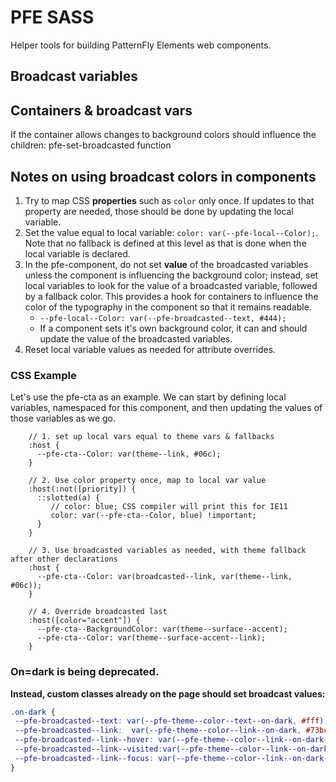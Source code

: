 # PFE SASS

Helper tools for building PatternFly Elements web components.


## Broadcast variables

## Containers & broadcast vars

If the container allows changes to  background colors should influence the children:  pfe-set-broadcasted function

## Notes on using broadcast colors in components 

1. Try to map CSS __properties__ such as `color` only once. If updates to that property are needed, those should be done by updating the local variable.
2. Set the value equal to local variable:  `color: var(--pfe-local--Color);`.  Note that no fallback is defined at this level as that is done when the local variable is declared.
3. In the pfe-component, do not set __value__ of the broadcasted variables unless the component is influencing the background color; instead, set local variables to look for the value of a broadcasted variable, followed by a fallback color.  This provides a hook for containers to influence the color of the typography in the component so that it remains readable.
    * `--pfe-local--Color: var(--pfe-broadcasted--text, #444);`
    * If a component sets it's own background color, it can and should update the value of the broadcasted variables.
4. Reset local variable values as needed for attribute overrides.


### CSS Example

Let's use the pfe-cta as an example. We can start by defining local variables, namespaced for this component, and then updating the values of those variables as we go.

```
    // 1. set up local vars equal to theme vars & fallbacks
    :host {
      --pfe-cta--Color: var(theme--link, #06c);
    }

    // 2. Use color property once, map to local var value
    :host(:not([priority]) {
      ::slotted(a) {
         // color: blue; CSS compiler will print this for IE11
         color: var(--pfe-cta--Color, blue) !important;
      }
    }

    // 3. Use broadcasted variables as needed, with theme fallback after other declarations
    :host {
      --pfe-cta--Color: var(broadcasted--link, var(theme--link, #06c));   
    }

    // 4. Override broadcasted last
    :host([color="accent"]) {
      --pfe-cta--BackgroundColor: var(theme--surface--accent);
      --pfe-cta--Color: var(theme--surface-accent--link);
    }
```



### On=dark is being deprecated.

**Instead, custom classes already on the page should set broadcast values:**

```css
.on-dark {
 --pfe-broadcasted--text: var(--pfe-theme--color--text--on-dark, #fff);
 --pfe-broadcasted--link:  var(--pfe-theme--color--link--on-dark, #73bcf7);
 --pfe-broadcasted--link--hover: var(--pfe-theme--color--link--on-dark--hover, #2b9af3);
 --pfe-broadcasted--link--visited:var(--pfe-theme--color--link--on-dark--visited, #73bcf7);
 --pfe-broadcasted--link--focus: var(--pfe-theme--color--link--on-dark--focus, #2b9af3);
}
```
